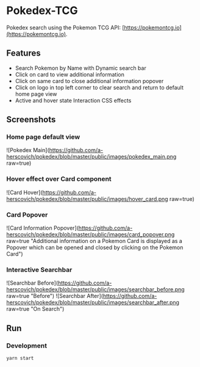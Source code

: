 # Pokedex-TCG
Pokedex search using the Pokemon TCG API: [https://pokemontcg.io](https://pokemontcg.io).

## Features
- Search Pokemon by Name with Dynamic search bar
- Click on card to view additional information
- Click on same card to close additional information popover
- Click on logo in top left corner to clear search and return to default home page view
- Active and hover state Interaction CSS effects 

## Screenshots
### Home page default view
![Pokedex Main](https://github.com/a-herscovich/pokedex/blob/master/public/images/pokedex_main.png raw=true)

### Hover effect over Card component
![Card Hover](https://github.com/a-herscovich/pokedex/blob/master/public/images/hover_card.png raw=true)

### Card Popover
![Card Information Popover](https://github.com/a-herscovich/pokedex/blob/master/public/images/card_popover.png raw=true "Additional information on a Pokemon Card is displayed as a Popover which can be opened and closed by clicking on the Pokemon Card")

### Interactive Searchbar
![Searchbar Before](https://github.com/a-herscovich/pokedex/blob/master/public/images/searchbar_before.png raw=true "Before")
![Searchbar After](https://github.com/a-herscovich/pokedex/blob/master/public/images/searchbar_after.png raw=true "On Search")

## Run
### Development
`yarn start`
